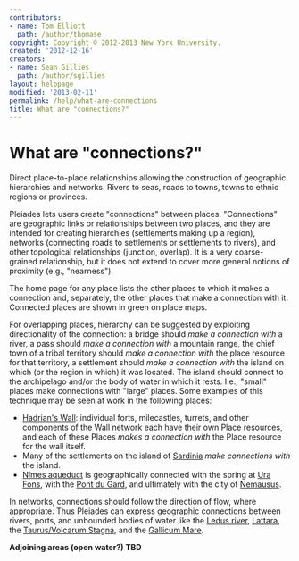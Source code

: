 ```yaml
---
contributors:
- name: Tom Elliott
  path: /author/thomase
copyright: Copyright © 2012-2013 New York University.
created: '2012-12-16'
creators:
- name: Sean Gillies
  path: /author/sgillies
layout: helppage
modified: '2013-02-11'
permalink: /help/what-are-connections
title: What are "connections?"
---
```


#  What are "connections?"

Direct place-to-place relationships allowing the construction of geographic
hierarchies and networks. Rivers to seas, roads to towns, towns to ethnic
regions or provinces.

Pleiades lets users create "connections" between places. "Connections" are
geographic links or relationships between two places, and they are intended
for creating hierarchies (settlements making up a region), networks
(connecting roads to settlements or settlements to rivers), and other
topological relationships (junction, overlap). It is a very coarse-grained
relationship, but it does not extend to cover more general notions of
proximity (e.g., "nearness").

The home page for any place lists the other places to which it makes a
connection and, separately, the other places that make a connection with it.
Connected places are shown in green on place maps.

For overlapping places, hierarchy can be suggested by exploiting
directionality of the connection: a bridge should _make a connection with_ a
river, a pass should _make a connection with_ a mountain range, the chief town
of a tribal territory should _make a connection with_ the place resource for
that territory, a settlement should _make a connection with_ the island on
which (or the region in which) it was located. The island should connect to
the archipelago and/or the body of water in which it rests. I.e., "small"
places make connections with "large" places. Some examples of this technique
may be seen at work in the following places:

* [Hadrian's Wall](../../places/91358 "Hadrian's Wall" ): individual forts, milecastles, turrets, and other components of the Wall network each have their own Place resources, and each of these Places _makes a connection with_ the Place resource for the wall itself.
* Many of the settlements on the island of [Sardinia](../../places/472014 "Sardinia Ins." ) _make connections with_ the island.
* [Nîmes aqueduct](../../places/148738) is geographically connected with the spring at [Ura Fons](../../places/148224), with the [Pont du Gard](../../places/149496/), and ultimately with the city of [Nemausus](../../places/148142).

In networks, connections should follow the direction of flow, where
appropriate. Thus Pleiades can express geographic connections between rivers,
ports, and unbounded bodies of water like the [Ledus
river](../../places/148110 "Ledus fl." ), [Lattara](../../places/148107
"Lattara" ), the [Taurus/Volcarum Stagna](../../places/148211 "Taurus/Volcarum
Stagna" ), and the [Gallicum Mare](../../places/148089 "Gallicum Mare" ).

**Adjoining areas (open water?) TBD**
